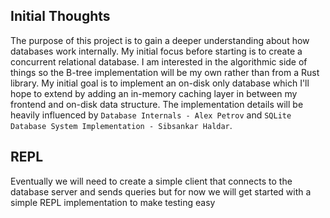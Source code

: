 ## Initial Thoughts
The purpose of this project is to gain a deeper understanding about how databases work internally. My initial focus
before starting is to create a concurrent relational database. I am interested in the algorithmic side of
things so the B-tree implementation will be my own rather than from a Rust library. My initial
goal is to implement an on-disk only database which I'll hope to extend by adding an in-memory caching layer
in between my frontend and on-disk data structure. The implementation details will be heavily influenced
by ```Database Internals - Alex Petrov``` and 
```SQLite Database System Implementation - Sibsankar Haldar```.

## REPL
Eventually we will need to create a simple client that connects to the database server and sends queries but for
now we will get started with a simple REPL implementation to make testing easy